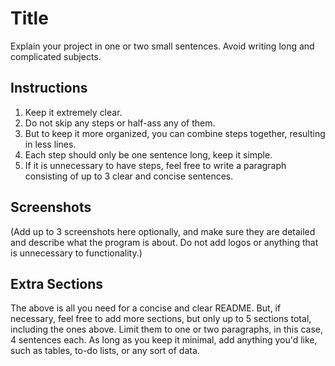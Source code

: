 # Title
Explain your project in one or two small sentences. Avoid writing long and complicated subjects. 

## Instructions
1. Keep it extremely clear.
2. Do not skip any steps or half-ass any of them.
3. But to keep it more organized, you can combine steps together, resulting in less lines.
4. Each step should only be one sentence long, keep it simple.
5. If it is unnecessary to have steps, feel free to write a paragraph consisting of up to 3 clear and concise sentences.

## Screenshots
(Add up to 3 screenshots here optionally, and make sure they are detailed and describe what the program is about. Do not add logos or anything that is unnecessary to functionality.)

## Extra Sections
The above is all you need for a concise and clear README. But, if necessary, feel free to add more sections, but only up to 5 sections total, including the ones above. Limit them to one or two paragraphs, in this case, 4 sentences each. As long as you keep it minimal, add anything you'd like, such as tables, to-do lists, or any sort of data.
